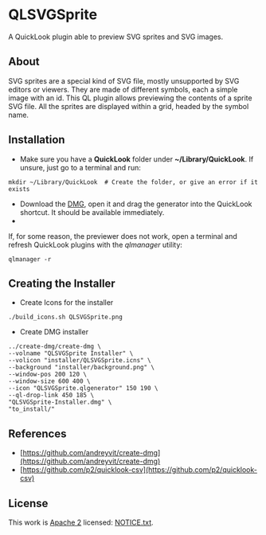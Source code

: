 # QLSVGSprite
A QuickLook plugin able to preview SVG sprites and SVG images.

About
------------
SVG sprites are a special kind of SVG file, mostly unsupported by SVG editors or viewers. They are made of different symbols, each a simple image with an id. This QL plugin allows previewing the contents of a sprite SVG file.
All the sprites are displayed within a grid, headed by the symbol name.

Installation
------------
* Make sure you have a **QuickLook** folder under **~/Library/QuickLook**. If unsure, just go to a terminal and run:

```
mkdir ~/Library/QuickLook  # Create the folder, or give an error if it exists
```
* Download the [DMG](https://github.com/nunopedrosa/QLSVGSprite/blob/master/QLSVGSprite-Installer.dmg), open it and drag the generator into the QuickLook shortcut.
It should be available immediately.
*
If, for some reason, the previewer does not work, open a terminal and refresh QuickLook plugins with the *qlmanager* utility:

```
qlmanager -r
```

Creating the Installer
----------------------
* Create Icons for the installer

```
./build_icons.sh QLSVGSprite.png
```

* Create DMG installer

```
../create-dmg/create-dmg \
--volname "QLSVGSprite Installer" \
--volicon "installer/QLSVGSprite.icns" \
--background "installer/background.png" \
--window-pos 200 120 \
--window-size 600 400 \
--icon "QLSVGSprite.qlgenerator" 150 190 \
--ql-drop-link 450 185 \
"QLSVGSprite-Installer.dmg" \
"to_install/"
```

References
----------
* [https://github.com/andreyvit/create-dmg](https://github.com/andreyvit/create-dmg)
* [https://github.com/p2/quicklook-csv](https://github.com/p2/quicklook-csv)

License
-------

This work is [Apache 2](./LICENSE.txt) licensed: [NOTICE.txt](./NOTICE.txt).